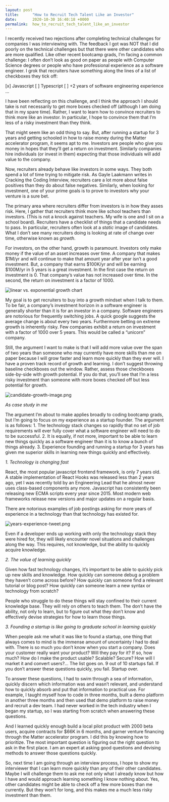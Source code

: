 ```yaml
---
layout: post
title:      "How to Recruit Tech Talent Like an Investor"
date:       2020-10-30 16:40:18 +0000
permalink:  how_to_recruit_tech_talent_like_an_investor
---
```



I recently received two rejections after completing technical challenges for companies I was interviewing with. The feedback I got was NOT that I did poorly on the technical challenges but that there were other candidates who are more qualified. Like other recent bootcamp grads, I’m facing a common challenge: I often don’t look as good on paper as people with Computer Science degrees or people who have professional experience as a software engineer. I grok that recruiters have something along the lines of a list of checkboxes they tick off: 

[x] Javascript
[  ] Typescript
[  ] +2 years of software engineering experience
…

I have been reflecting on this challenge, and I think the approach I should take is not necessarily to get more boxes checked off (although I am doing that in my spare time). Rather, I want to learn how to convince recruiters to think more like an investor. In particular, I hope to convince them that I’m less of a risky investment than they think.

That might seem like an odd thing to say. But, after running a startup for 3 years and getting schooled in how to raise money during the Matter accelerator program, it seems apt to me. Investors are people who give you money in hopes that they’ll get a return on investment. Similarly companies hire individuals (or invest in them) expecting that those individuals will add value to the company.

Now, recruiters already behave like investors in some ways. They both spend a lot of time trying to mitigate risk. As Gayle Laakmann writes in Cracking the Coding Interview, recruiters care a lot more about false positives than they do about false negatives. Similarly, when looking for investment, one of your prime goals is to prove to investors why your venture is a sure bet. 

The primary area where recruiters differ from investors is in how they asses risk. Here, I gather that recruiters think more like school teachers than investors. (This is not a knock against teachers. My wife is one and I sit on a school board). Recruiters have a checklist of things that a candidate needs to pass. In particular, recruiters often look at a *static* image of candidates. What I don’t see many recruiters doing is looking at rate of change over time, otherwise known as *growth*. 

For investors, on the other hand, growth is paramount. Investors only make money if the value of an asset increases over time. A company that makes $1M/yr and will continue to make that amount year after year isn’t a good investment. But, a company that earns $100K/yr and will be earning $100M/yr in 5 years is a great investment. In the first case the return on investment is 0. That company’s value has not increased over time. In the second, the return on investment is a factor of 1000. 

![linear vs. exponential growth chart](https://finstart.co/wp-content/uploads/2020/03/linear-vs-exponential-5.png)

My goal is to get recruiters to buy into a growth mindset when I talk to them. To be fair, a company’s investment horizon in a software engineer is generally shorter than it is for an investor in a company. Software engineers are notorious for frequently switching jobs. A quick google suggests the average change is about every two years. Furthermore betting on extreme growth is inherently risky. Few companies exhibit a return on investment with a factor of 1000 over 5 years. This would be called a “unicorn” company.  

Still, the argument I want to make is that I will add more value over the span of two years than someone who may currently have more skills than me on paper because I will grow faster and learn more quickly than they ever will. I have a proven track record of growth and learning. I don’t suggest throwing baseline checkboxes out the window. Rather, assess those checkboxes side-by-side with growth potential. If you do that, you’ll see that I’m a less risky investment than someone with more boxes checked off but less potential for growth.

![candidate-growth-image.png](https://i.postimg.cc/TY5qkSPs/candidate-growth-image.png)

*As case study in me*

The argument I’m about to make applies broadly to coding bootcamp grads, but I’m going to focus on my experience as a startup founder. The argument is as follows:
    1. The technology stack changes so rapidly that no set of job requirements will ever fully cover what a software engineer will need to do to be successful.
    2. It is equally, if not more, important to be able to learn new things quickly as a software engineer than it is to know a bunch of things already.
    3. Experience founding and running a startup for 3 years has given me superior skills in learning new things quickly and effectively.

*1. Technology is changing fast*

React, the most popular javascript frontend framework, is only 7 years old. A stable implementation of React Hooks was released less than 2 years ago, yet I was recently told by an Engineering Lead that he almost never uses class-based components any more. Javascript has consistently been releasing new ECMA scripts every year since 2015. Most modern web frameworks release new versions and major updates on a regular basis.

There are notorious examples of job postings asking for more years of experience in a technology than that technology has existed for. 

![years-experience-tweet.png](https://postimg.cc/tY0K8m8j)

Even if a developer ends up working with only the technology stack they were hired for, they will likely encounter novel situations and challenges along the way. This requires, not knowledge, but the ability to quickly acquire knowledge.

*2. The value of learning quickly*

Given how fast technology changes, it’s important to be able to quickly pick up new skills and knowledge. How quickly can someone debug a problem they haven’t come across before? How quickly can someone find a relevant tutorial or blog post? How quickly can someone learn a new syntax or technology from scratch?

People who struggle to do these things will stay confined to their current knowledge base. They will rely on others to teach them. The don’t have the ability, not only to learn, but to figure out what they don’t know and effectively devise strategies for how to learn those things.

*3. Founding a startup is like going to graduate school in learning quickly*

When people ask me what it was like to found a startup, one thing that always comes to mind is the immense amount of uncertainty I had to deal with. There is so much you don’t know when you start a company. Does your customer really want your product? Will they pay for it? If so, how much? How do I make the product usable? Scalable? Secure? How will I market it and convert users?… The list goes on. 9 out of 10 startups fail. If you don’t answer these questions quickly, you fail. Startup over. 

To answer these questions, I had to swim through a sea of information, quickly discern which information was and wasn’t relevant, and understand how to quickly absorb and put that information to practical use. For example, I taught myself how to code in three months, built a demo platform in another three months and then used that demo platform to raise money and recruit a dev team. I had never worked in the tech industry when I began my startup, so I was starting from scratch when answering these questions. 

And I learned quickly enough build a local pilot product with 2000 beta users, acquire contracts for $66K in 6 months, and garner venture financing through the Matter accelerator program. I did this by knowing how to prioritize. The most important question is figuring out the right question to ask in the first place. I am an expert at asking good questions and devising methods to answer those questions quickly.


So, next time I am going through an interview process, I hope to show my interviewer that I can learn more quickly than any of their other candidates. Maybe I will challenge them to ask me not only what I already know but how I have and would approach learning something I know nothing about. Yes, other candidates might be able to check off a few more boxes than me currently. But they won’t for long, and this makes me a much less risky investment than them. 
